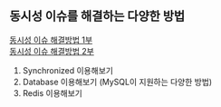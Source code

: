 ## 동시성 이슈를 해결하는 다양한 방법
[동시성 이슈 해결방법 1부](https://chan9.tistory.com/157)  
[동시성 이슈 해결방법 2부](https://chan9.tistory.com/158)  

1. Synchronized 이용해보기  
2. Database 이용해보기 (MySQL이 지원하는 다양한 방법)  
3. Redis 이용해보기  
